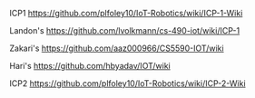 ICP1
https://github.com/plfoley10/IoT-Robotics/wiki/ICP-1-Wiki

Landon's https://github.com/lvolkmann/cs-490-iot/wiki/ICP-1

Zakari's https://github.com/aaz000966/CS5590-IOT/wiki

Hari's https://github.com/hbyadav/IOT/wiki


ICP2
https://github.com/plfoley10/IoT-Robotics/wiki/ICP-2-Wiki
